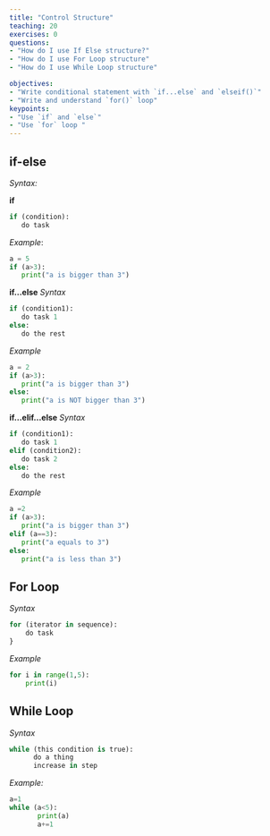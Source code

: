 ```yaml
---
title: "Control Structure"
teaching: 20
exercises: 0
questions:
- "How do I use If Else structure?"
- "How do I use For Loop structure"
- "How do I use While Loop structure"

objectives:
- "Write conditional statement with `if...else` and `elseif()`"
- "Write and understand `for()` loop"
keypoints:
- "Use `if` and `else`"
- "Use `for` loop "
---
```


## if-else
_Syntax:_

**if**
```python
if (condition):
   do task
```

_Example_:

```python
a = 5
if (a>3):
   print("a is bigger than 3")
```

**if...else**
_Syntax_
```python
if (condition1):
   do task 1
else:
   do the rest
```

_Example_

```python
a = 2
if (a>3):
   print("a is bigger than 3")
else:
   print("a is NOT bigger than 3")
```

**if...elif...else**
_Syntax_
```python
if (condition1):
   do task 1
elif (condition2):
   do task 2
else:
   do the rest
```

_Example_

```python
a =2
if (a>3):
   print("a is bigger than 3")
elif (a==3):
   print("a equals to 3")
else:
   print("a is less than 3")

```


## For Loop
_Syntax_
```python
for (iterator in sequence):
    do task
}
```

_Example_
```python
for i in range(1,5):
    print(i)
```

## While Loop
_Syntax_
```python
while (this condition is true):
      do a thing
      increase in step

```

_Example:_
```python
a=1
while (a<5):
       print(a)
       a+=1
```

